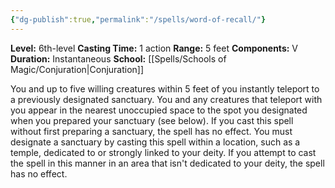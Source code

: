 ```yaml
---
{"dg-publish":true,"permalink":"/spells/word-of-recall/"}
---
```


**Level:** 6th-level
**Casting Time:** 1 action
**Range:** 5 feet
**Components:** V
**Duration:** Instantaneous
**School:** [[Spells/Schools of Magic/Conjuration\|Conjuration]]

You and up to five willing creatures within 5 feet of you instantly teleport to a previously designated sanctuary. You and any creatures that teleport with you appear in the nearest unoccupied space to the spot you designated when you prepared your sanctuary (see below). If you cast this spell without first preparing a sanctuary, the spell has no effect.
You must designate a sanctuary by casting this spell within a location, such as a temple, dedicated to or strongly linked to your deity. If you attempt to cast the spell in this manner in an area that isn't dedicated to your deity, the spell has no effect.